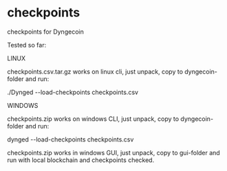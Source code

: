 # checkpoints
checkpoints for Dyngecoin

Tested so far:

LINUX

checkpoints.csv.tar.gz works on linux cli, just unpack, copy to dyngecoin-folder and run:

./Dynged --load-checkpoints checkpoints.csv

WINDOWS

checkpoints.zip works on windows CLI, just unpack, copy to dyngecoin-folder and run:

dynged --load-checkpoints checkpoints.csv

checkpoints.zip works in windows GUI, just unpack, copy to gui-folder and run with local blockchain and checkpoints checked.
